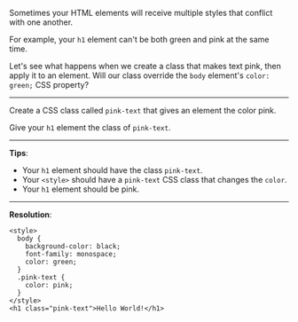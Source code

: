 Sometimes your HTML elements will receive multiple styles that conflict with one another.

For example, your `h1` element can't be both green and pink at the same time.

Let's see what happens when we create a class that makes text pink, then apply it to an element. Will our class override the `body` element's `color: green;` CSS property?

---
Create a CSS class called `pink-text` that gives an element the color pink.

Give your `h1` element the class of `pink-text`.

---
**Tips**:
- Your `h1` element should have the class `pink-text`.
- Your `<style>` should have a `pink-text` CSS class that changes the `color`.
- Your `h1` element should be pink.

---
**Resolution**:
```
<style>
  body {
    background-color: black;
    font-family: monospace;
    color: green;
  }
  .pink-text {
    color: pink;
  }
</style>
<h1 class="pink-text">Hello World!</h1>
```